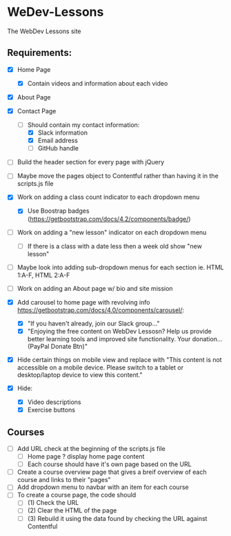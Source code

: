# WeDev-Lessons
The WebDev Lessons site

## Requirements:
- [x] Home Page
  - [x] Contain videos and information about each video
- [x] About Page
- [x] Contact Page
  - [ ] Should contain my contact information:
    - [x] Slack information
    - [x] Email address
    - [ ] GitHub handle

- [ ] Build the header section for every page with jQuery

- [ ] Maybe move the pages object to Contentful rather than having it in the scripts.js file

- [x] Work on adding a class count indicator to each dropdown menu
    - [x] Use Boostrap badges (https://getbootstrap.com/docs/4.2/components/badge/)
    
- [ ] Work on adding a "new lesson" indicator on each dropdown menu 
    - [ ] If there is a class with a date less then a week old show "new lesson"
    
- [ ] Maybe look into adding sub-dropdown menus for each section ie. HTML 1:A-F, HTML 2:A-F

- [ ] Work on adding an About page w/ bio and site mission

- [x] Add carousel to home page with revolving info https://getbootstrap.com/docs/4.0/components/carousel/:
    - [x] "If you haven't already, join our Slack group..."
    - [x] "Enjoying the free content on WebDev Lessosn? Help us provide better learning tools and improved site functionality. Your donation... (PayPal Donate Btn)"
    
- [x] Hide certain things on mobile view and replace with "This content is not accessible on a mobile device. Please switch to a tablet or desktop/laptop device to view this content."
 - [x] Hide:
      - [x] Video descriptions
      - [x] Exercise buttons
      
## Courses
 - [ ] Add URL check at the beginning of the scripts.js file
    - [ ] Home page ? display home page content
    - [ ] Each course should have it's own page based on the URL
 - [ ] Create a course overview page that gives a breif overview of each course and links to their "pages"
 - [ ] Add dropdown menu to navbar with an item for each course
 - [ ] To create a course page, the code should
    - [ ] (1) Check the URL
    - [ ] (2) Clear the HTML of the page
    - [ ] (3) Rebuild it using the data found by checking the URL against Contentful
